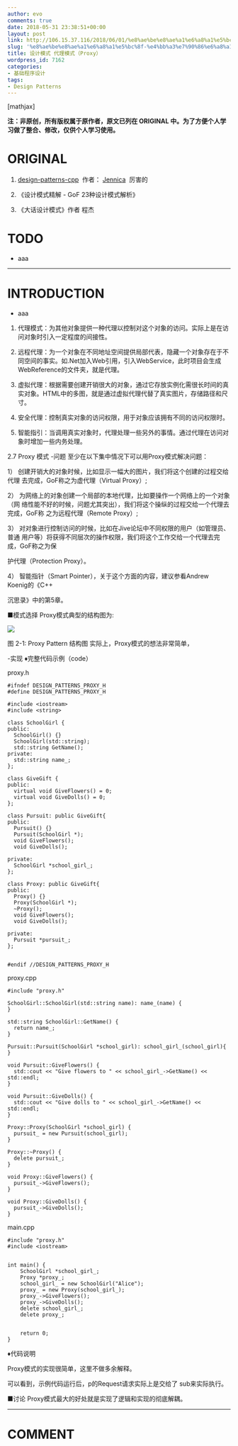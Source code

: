 ```yaml
---
author: evo
comments: true
date: 2018-05-31 23:38:51+00:00
layout: post
link: http://106.15.37.116/2018/06/01/%e8%ae%be%e8%ae%a1%e6%a8%a1%e5%bc%8f-%e4%bb%a3%e7%90%86%e6%a8%a1%e5%bc%8f%ef%bc%88proxy%ef%bc%89/
slug: '%e8%ae%be%e8%ae%a1%e6%a8%a1%e5%bc%8f-%e4%bb%a3%e7%90%86%e6%a8%a1%e5%bc%8f%ef%bc%88proxy%ef%bc%89'
title: 设计模式 代理模式（Proxy）
wordpress_id: 7162
categories:
- 基础程序设计
tags:
- Design Patterns
---
```


<!-- more -->

[mathjax]

**注：非原创，所有版权属于原作者，原文已列在 ORIGINAL 中。为了方便个人学习做了整合、修改，仅供个人学习使用。**


# ORIGINAL





 	
  1. [design-patterns-cpp](https://github.com/yogykwan/design-patterns-cpp)  作者： [Jennica](http://jennica.space/)  厉害的

 	
  2. 《设计模式精解 - GoF 23种设计模式解析》

 	
  3. 《大话设计模式》作者 程杰




# TODO





 	
  * aaa





* * *





# INTRODUCTION





 	
  * aaa




 	
  1. 代理模式：为其他对象提供一种代理以控制对这个对象的访问。实际上是在访问对象时引入一定程度的间接性。

 	
  2. 远程代理：为一个对象在不同地址空间提供局部代表，隐藏一个对象存在于不同空间的事实。如.Net加入Web引用，引入WebService，此时项目会生成WebReference的文件夹，就是代理。

 	
  3. 虚拟代理：根据需要创建开销很大的对象，通过它存放实例化需很长时间的真实对象。HTML中的多图，就是通过虚拟代理代替了真实图片，存储路径和尺寸。

 	
  4. 安全代理：控制真实对象的访问权限，用于对象应该拥有不同的访问权限时。

 	
  5. 智能指引：当调用真实对象时，代理处理一些另外的事情。通过代理在访问对象时增加一些内务处理。








2.7 Proxy 模式
-问题
至少在以下集中情况下可以用Proxy模式解决问题：

1） 创建开销大的对象时候，比如显示一幅大的图片，我们将这个创建的过程交给代理 去完成，GoF称之为虚代理（Virtual Proxy）;

2） 为网络上的对象创建一个局部的本地代理，比如要操作一个网络上的一个对象（网 络性能不好的时候，问题尤其突出），我们将这个操纵的过程交给一个代理去完成，GoF称 之为远程代理（Remote Proxy）;

3） 对对象进行控制访问的时候，比如在Jive论坛中不同权限的用户（如管理员、普通 用户等）将获得不同层次的操作权限，我们将这个工作交给一个代理去完成，GoF称之为保

护代理（Protection Proxy）。

4） 智能指针（Smart Pointer），关于这个方面的内容，建议参看Andrew Koenig的《C++

沉思录》中的第5章。

■模式选择
Proxy模式典型的结构图为:


![](http://106.15.37.116/wp-content/uploads/2018/06/img_5b10febdce853.png)


图 2-1: Proxy Pattern 结构图 实际上，Proxy模式的想法非常简单，

-实现
♦完整代码示例（code）

proxy.h

    
    #ifndef DESIGN_PATTERNS_PROXY_H
    #define DESIGN_PATTERNS_PROXY_H
    
    #include <iostream>
    #include <string>
    
    class SchoolGirl {
    public:
      SchoolGirl() {}
      SchoolGirl(std::string);
      std::string GetName();
    private:
      std::string name_;
    };
    
    class GiveGift {
    public:
      virtual void GiveFlowers() = 0;
      virtual void GiveDolls() = 0;
    };
    
    class Pursuit: public GiveGift{
    public:
      Pursuit() {}
      Pursuit(SchoolGirl *);
      void GiveFlowers();
      void GiveDolls();
    
    private:
      SchoolGirl *school_girl_;
    };
    
    class Proxy: public GiveGift{
    public:
      Proxy() {}
      Proxy(SchoolGirl *);
      ~Proxy();
      void GiveFlowers();
      void GiveDolls();
    
    private:
      Pursuit *pursuit_;
    };
    
    
    #endif //DESIGN_PATTERNS_PROXY_H
    


proxy.cpp

    
    #include "proxy.h"
    
    SchoolGirl::SchoolGirl(std::string name): name_(name) {
    }
    
    std::string SchoolGirl::GetName() {
      return name_;
    }
    
    Pursuit::Pursuit(SchoolGirl *school_girl): school_girl_(school_girl){
    }
    
    void Pursuit::GiveFlowers() {
      std::cout << "Give flowers to " << school_girl_->GetName() << std::endl;
    }
    
    void Pursuit::GiveDolls() {
      std::cout << "Give dolls to " << school_girl_->GetName() << std::endl;
    }
    
    Proxy::Proxy(SchoolGirl *school_girl) {
      pursuit_ = new Pursuit(school_girl);
    }
    
    Proxy::~Proxy() {
      delete pursuit_;
    }
    
    void Proxy::GiveFlowers() {
      pursuit_->GiveFlowers();
    }
    
    void Proxy::GiveDolls() {
      pursuit_->GiveDolls();
    }


main.cpp

    
    #include "proxy.h"
    #include <iostream>
    
    
    int main() {
        SchoolGirl *school_girl_;
        Proxy *proxy_;
        school_girl_ = new SchoolGirl("Alice");
        proxy_ = new Proxy(school_girl_);
        proxy_->GiveFlowers();
        proxy_->GiveDolls();
        delete school_girl_;
        delete proxy_;
    
    
        return 0;
    }






♦代码说明

Proxy模式的实现很简单，这里不做多余解释。

可以看到，示例代码运行后，p的Request请求实际上是交给了 sub来实际执行。

■讨论
Proxy模式最大的好处就是实现了逻辑和实现的彻底解耦。








* * *





# COMMENT



